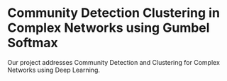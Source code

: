 # Community Detection Clustering in Complex Networks using Gumbel Softmax
Our project addresses Community Detection and Clustering for Complex Networks using Deep Learning.
